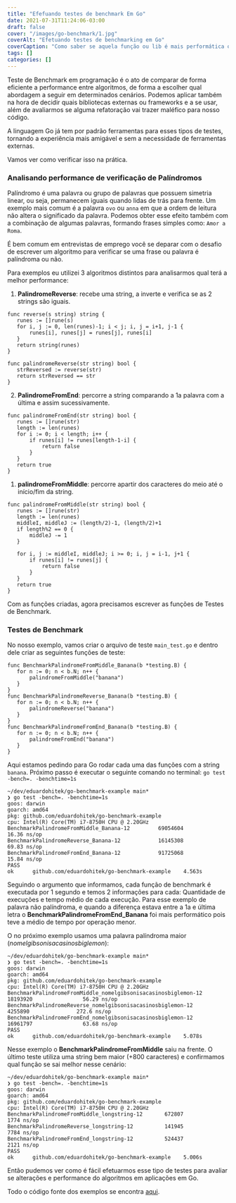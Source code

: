 ```yaml
---
title: "Efefuando testes de benchmark Em Go"
date: 2021-07-31T11:24:06-03:00
draft: false
cover: "/images/go-benchmark/1.jpg"
coverAlt: "Efetuando testes de benchmarking em Go"
coverCaption: "Como saber se aquela função ou lib é mais performática ou não?"
tags: []
categories: []
---
```


Teste de Benchmark em programação é o ato de comparar de forma eficiente a performance entre algoritmos, de forma a escolher qual abordagem a seguir em determinados cenários. Podemos aplicar também na hora de decidir quais bibliotecas externas ou frameworks e a se usar, além de avaliarmos se alguma refatoração vai trazer maléfico para nosso código.

A linguagem Go já tem por padrão ferramentas para esses tipos de testes, tornando a experiência mais amigável e sem a necessidade de ferramentas externas.

Vamos ver como verificar isso na prática.

### Analisando performance de verificação de Palíndromos

Palíndromo é uma palavra ou grupo de palavras que possuem simetria linear, ou seja, permanecem iguais quando lidas de trás para frente. Um exemplo mais comum é a palavra `ovo` ou `anna` em que a ordem de leitura não altera o significado da palavra. Podemos obter esse efeito também com a combinação de algumas palavras, formando frases simples como: `Amor a Roma`.

É bem comum em entrevistas de emprego você se deparar com o desafio de escrever um algoritmo para verificar se uma frase ou palavra é palíndroma ou não.

Para exemplos eu utilizei 3 algoritmos distintos para analisarmos qual terá a melhor performance:

1) **PalindromeReverse**: recebe uma string, a inverte e verifica se as 2 strings são iguais.
```
func reverse(s string) string {
   runes := []rune(s)
   for i, j := 0, len(runes)-1; i < j; i, j = i+1, j-1 {
       runes[i], runes[j] = runes[j], runes[i]
   }
   return string(runes)
}

func palindromeReverse(str string) bool {
   strReversed := reverse(str)
   return strReversed == str
}
```
2) **PalindromeFromEnd**: percorre a string comparando a 1a palavra com a última e assim sucessivamente.
```
func palindromeFromEnd(str string) bool {
   runes := []rune(str)
   length := len(runes)
   for i := 0; i < length; i++ {
       if runes[i] != runes[length-1-i] {
           return false
       }
   }
   return true
}
```
1) **palindromeFromMiddle**: percorre apartir dos caracteres do meio até o início/fim da string.
```
func palindromeFromMiddle(str string) bool {
   runes := []rune(str)
   length := len(runes)
   middleI, middleJ := (length/2)-1, (length/2)+1
   if length%2 == 0 {
       middleJ -= 1
   }

   for i, j := middleI, middleJ; i >= 0; i, j = i-1, j+1 {
       if runes[i] != runes[j] {
           return false
       }
   }
   return true
}
```

Com as funções criadas, agora precisamos escrever as funções de Testes de Benchmark.

### Testes de Benchmark

No nosso exemplo, vamos criar o arquivo de teste `main_test.go` e dentro dele criar as seguintes funções de teste:
```
func BenchmarkPalindromeFromMiddle_Banana(b *testing.B) {
   for n := 0; n < b.N; n++ {
       palindromeFromMiddle("banana")
   }
}
func BenchmarkPalindromeReverse_Banana(b *testing.B) {
   for n := 0; n < b.N; n++ {
       palindromeReverse("banana")
   }
}
func BenchmarkPalindromeFromEnd_Banana(b *testing.B) {
   for n := 0; n < b.N; n++ {
       palindromeFromEnd("banana")
   }
}
```

Aqui estamos pedindo para Go rodar cada uma das funções com a string `banana`. Próximo passo é executar o seguinte comando no terminal: `go test -bench=. -benchtime=1s`
```
~/dev/eduardohitek/go-benchmark-example main*
❯ go test -bench=. -benchtime=1s
goos: darwin
goarch: amd64
pkg: github.com/eduardohitek/go-benchmark-example
cpu: Intel(R) Core(TM) i7-8750H CPU @ 2.20GHz
BenchmarkPalindromeFromMiddle_Banana-12         69054604                16.36 ns/op
BenchmarkPalindromeReverse_Banana-12            16145308                69.83 ns/op
BenchmarkPalindromeFromEnd_Banana-12            91725068                15.84 ns/op
PASS
ok      github.com/eduardohitek/go-benchmark-example    4.563s
```

Seguindo o argumento que informamos, cada função de benchmark é executada por 1 segundo e temos 2 informações para cada: Quantidade de execuções e tempo médio de cada execução. Para esse exemplo de palavra não palíndroma, e quando a diferença estava entre a 1a e última letra o **BenchmarkPalindromeFromEnd_Banana** foi mais performático pois teve a médio de tempo por operação menor.

O no próximo exemplo usamos uma palavra palíndroma maior (*nomelgibsonisacasinosbiglemon*):
```
~/dev/eduardohitek/go-benchmark-example main*
❯ go test -bench=. -benchtime=1s
goos: darwin
goarch: amd64
pkg: github.com/eduardohitek/go-benchmark-example
cpu: Intel(R) Core(TM) i7-8750H CPU @ 2.20GHz
BenchmarkPalindromeFromMiddle_nomelgibsonisacasinosbiglemon-12          18193920                56.29 ns/op
BenchmarkPalindromeReverse_nomelgibsonisacasinosbiglemon-12              4255890               272.6 ns/op
BenchmarkPalindromeFromEnd_nomelgibsonisacasinosbiglemon-12             16961797                63.68 ns/op
PASS
ok      github.com/eduardohitek/go-benchmark-example    5.078s

```


Nesse exemplo o **BenchmarkPalindromeFromMiddle** saiu na frente. O último teste utiliza uma string bem maior (+800 caracteres) e confirmamos qual função se sai melhor nesse cenário:

```
~/dev/eduardohitek/go-benchmark-example main*
❯ go test -bench=. -benchtime=1s
goos: darwin
goarch: amd64
pkg: github.com/eduardohitek/go-benchmark-example
cpu: Intel(R) Core(TM) i7-8750H CPU @ 2.20GHz
BenchmarkPalindromeFromMiddle_longstring-12       672807              1774 ns/op
BenchmarkPalindromeReverse_longstring-12          141945              7784 ns/op
BenchmarkPalindromeFromEnd_longstring-12          524437              2121 ns/op
PASS
ok      github.com/eduardohitek/go-benchmark-example    5.006s
```

Então pudemos ver como é fácil efetuarmos esse tipo de testes para avaliar se alterações e performance do algoritmos em aplicações em Go.

Todo o código fonte dos exemplos se encontra [aqui](https://github.com/eduardohitek/go-benchmark-example).
